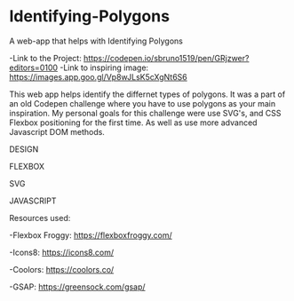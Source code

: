 # Identifying-Polygons
A web-app that helps with Identifying Polygons

-Link to the Project: https://codepen.io/sbruno1519/pen/GRjzwer?editors=0100
-Link to inspiring image: https://images.app.goo.gl/Vp8wJLsK5cXgNt6S6

This web app helps identify the differnet types of polygons. It was a part of an old Codepen challenge where you have to use polygons as your main inspiration. My personal goals for this challenge were use SVG's, and CSS Flexbox positioning for the first time. As well as use more advanced Javascript DOM methods. 

DESIGN

FLEXBOX

SVG

JAVASCRIPT


Resources used:

-Flexbox Froggy: https://flexboxfroggy.com/

-Icons8: https://icons8.com/ 

-Coolors: https://coolors.co/

-GSAP: https://greensock.com/gsap/ 
